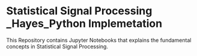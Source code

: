 # Statistical Signal Processing _Hayes_Python Implemetation
This Repository contains Jupyter Notebooks that explains the fundamental concepts in Statistical Signal Processing. 
